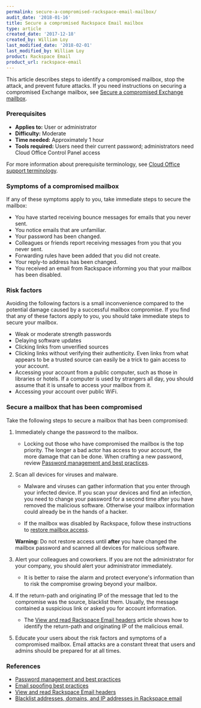 ```yaml
---
permalink: secure-a-compromised-rackspace-email-mailbox/
audit_date: '2018-01-16'
title: Secure a compromised Rackspace Email mailbox
type: article
created_date: '2017-12-18'
created_by: William Loy
last_modified_date: '2018-02-01'
last_modified_by: William Loy
product: Rackspace Email
product_url: rackspace-email
---
```


This article describes steps to identify a compromised mailbox, stop the attack, and prevent future attacks. If you need instructions on securing a compromised Exchange mailbox, see [Secure a compromised Exchange mailbox](/how-to/secure-a-compromised-exchange-mailbox).

### Prerequisites

- **Applies to:** User or administrator
- **Difficulty:** Moderate
- **Time needed:** Approximately 1 hour
- **Tools required:**  Users need their current password; administrators need Cloud Office Control Panel access

For more information about prerequisite terminology, see [Cloud Office support terminology](/how-to/cloud-office-support-terminology/).


### Symptoms of a compromised mailbox

If any of these symptoms apply to you, take immediate steps to secure the mailbox:

- You have started receiving bounce messages for emails that you never sent.
- You notice emails that are unfamiliar.
- Your password has been changed.
- Colleagues or friends report receiving messages from you that you never sent.   
- Forwarding rules have been added that you did not create.
- Your reply-to address has been changed.
- You received an email from Rackspace informing you that your mailbox has been disabled.

### Risk factors

Avoiding the following factors is a small inconvenience compared to the potential damage caused by a successful mailbox compromise. If you find that any of these factors apply to you, you should take immediate steps to secure your mailbox.

- Weak or moderate strength passwords
- Delaying software updates
- Clicking links from unverified sources
- Clicking links without verifying their authenticity. Even links from what appears to be a trusted source can easily be a trick to gain access to your account.
- Accessing your account from a public computer, such as those in libraries or hotels. If a computer is used by strangers all day, you should assume that it is unsafe to access your mailbox from it.
- Accessing your account over public WiFi.

### Secure a mailbox that has been compromised

Take the following steps to secure a mailbox that has been compromised:

1. Immediately change the password to the mailbox.

    - Locking out those who have compromised the mailbox is the top priority. The longer a bad actor has access to your account, the more damage that can be done.  When crafting a new password, review [Password management and best practices](/how-to/password-management-and-best-practices/#password-best-practices).

2. Scan all devices for viruses and malware.

    - Malware and viruses can gather information that you enter through your infected device. If you scan your devices and find an infection, you need to change your password for a second time after you have removed the malicious software. Otherwise your mailbox information could already be in the hands of a hacker.

    - If the mailbox was disabled by Rackspace, follow these instructions to [restore mailbox access](/how-to/block-or-restore-rackspace-email-access/#restore-mailbox-access).

    **Warning:** Do not restore access until **after** you have changed the mailbox password and scanned all devices for malicious software.

3. Alert your colleagues and coworkers. If you are not the administrator for your company, you should alert your administrator immediately.

    - It is better to raise the alarm and protect everyone's information than to risk the compromise growing beyond your mailbox.

4. If the return-path and originating IP of the message that led to the compromise was the source, blacklist them. Usually, the message contained a suspicious link or asked you for account information.

   - The [View and read Rackspace Email headers](/how-to/view-and-read-rackspace-email-headers) article shows how to identify the return-path and originating IP of the malicious email.

5. Educate your users about the risk factors and symptoms of a compromised mailbox. Email attacks are a constant threat that users and admins should be prepared for at all times.



### References

- [Password management and best practices](/how-to/password-management-and-best-practices/#password-best-practices)
- [Email spoofing best practices](/how-to/email-spoofing-best-practices)
- [View and read Rackspace Email headers](/how-to/view-and-read-rackspace-email-headers)
- [Blacklist addresses, domains, and IP addresses in Rackspace email](/how-to/blacklist-addresses-domains-and-ip-addresses-in-rackspace-email)
